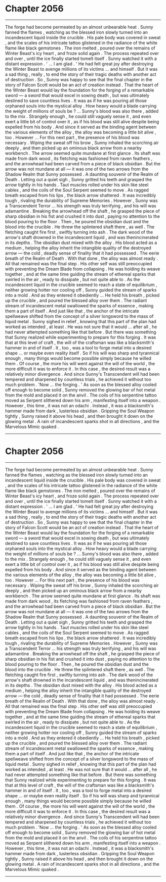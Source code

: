 
# Chapter 2056


---

The forge had become permeated by an almost unbearable heat . Sunny fanned the flames , watching as the blessed iron slowly turned into an incandescent liquid inside the crucible . His pale body was covered in sweat , and the scales of his intricate tattoo glistened in the radiance of the white flame like black gemstones .
The iron melted , poured over the remains of Winter Beast's icy heart , and froze solid again . The process repeated over and over , until the ice finally started tomelt itself .
Sunny watched it with a distant expression .
' ... I am glad . '
He had felt great joy after destroying the Winter Beast to avenge millions of its victims … and himself . But it was a sad thing , really , to end the story of their tragic deaths with another act of destruction .
So , Sunny was happy to see that the final chapter in the story of Falcon Scott would be an act of creation instead . That the heart of the Winter Beast would lay the foundation for the forging of a remarkable sword — a sword that would excel in sowing death , but was ultimately destined to save countless lives .
It was as if he was pouring all those orphaned souls into the mystical alloy .
How heavy would a blade carrying the weight of millions of souls be ?
… Sunny's blood was also there , added to the mix . Strangely enough , he could still vaguely sense it , and even exert a little bit of control over it , as if his blood was still alive despite being expelled from his body . And since it served as the binding agent between the various elements of the alloy , the alloy was becoming a little bit alive , too .
However …
For this next part , the presence of his blood was necessary .
Wiping the sweat off his brow , Sunny inhaled the scorching air deeply , and then picked up an ominous black arrow from a nearby workbench .
The arrow seemed quite mundane at first glance . Its shaft was made from dark wood , its fletching was fashioned from raven feathers , and the arrowhead had been carved from a piece of black obsidian . But the arrow was not mundane at all — it was one of the two arrows from the Shadow Realm that Sunny possessed .
A daunting souvenir of the Realm of Death .
Letting out a quiet sigh , Sunny gritted his teeth and grasped the arrow tightly in his hands . Taut muscles rolled under his skin like steel cables , and the coils of the Soul Serpent seemed to move . As ragged breath escaped from his lips , the black arrow shattered .
It was incredibly tough , rivaling the durability of Supreme Memories . However , Sunny was a Transcendent Terror … his strength was truly terrifying , and his will was adamantine .
Breaking the arrowhead off the shaft , he grasped the piece of sharp obsidian in his fist and crushed it into dust , paying no attention to the blood pouring to the floor .
Then , he poured the obsidian dust and the blood into the crucible . He threw the splintered shaft there , as well .
The fletching caught fire first , swiftly turning into ash . The dark wood of the arrow's shaft drowned in the incandescent liquid , and was thenincinerated in its depths . The obsidian dust mixed with the alloy .
His blood acted as a medium , helping the alloy inherit the intangible quality of the destroyed arrow — the cold , deadly sense of finality that it had possessed . The eerie breath of the Realm of Death .
With that done , the alloy was almost ready .
All that remained was the final step .
His other self was still preoccupied with preventing the Dream Blade from collapsing . He was holding its weave together , and at the same time guiding the stream of ethereal sparks that swirled in the air , ready to dissipate , but not quite able to .
As the incandescent liquid in the crucible seemed to reach a state of equilibrium , neither growing hotter nor cooling off , Sunny guided the stream of sparks into a mold .
And as they entered it obediently …
He held his breath , picked up the crucible , and poured the blessed alloy over them .
The radiant stream of incandescent metal swallowed the sparks of essence , making them a part of itself .
And just like that , the anchor of the intricate spellweave shifted from the concept of a silver longsword to the mass of liquid metal .
Sunny sighed in relief , knowing that this part of the plan had worked as intended , at least . He was not sure that it would … after all , he had never attempted something like that before .
But there was something that Sunny realized while experimenting to prepare for this forging . It was that at this level of craft , the will of the craftsman was like a blacksmith's hammer in and of itself .
It , too , was a tool to forge metal into a desired shape … or maybe even reality itself .
So if his will was sharp and tyrannical enough , many things would become possible simply because he willed them . Of course , the more his will went against the will of the world , the more difficult it was to enforce it .
In this case , the desired result was a relatively minor divergence . And since Sunny's Transcendent will had been tempered and sharpened by countless trials , he achieved it without too much problem .
'Now … the forging . '
As soon as the blessed alloy cooled off enough to become solid , Sunny removed the glowing bar of hot metal from the mold and placed it on the anvil .
The coils of his serpentine tattoo moved as Serpent slithered down his arm , manifesting itself into a weapon .
However , this time , it was not an odachi . Instead , it was a blacksmith's hammer made from dark , lusterless obsidian .
Gripping the Soul Weapon tightly , Sunny raised it above his head , and then brought it down on the glowing metal .
A rain of incandescent sparks shot in all directions , and the Marvelous Mimic quaked .

---


# Chapter 2056


---

The forge had become permeated by an almost unbearable heat . Sunny fanned the flames , watching as the blessed iron slowly turned into an incandescent liquid inside the crucible . His pale body was covered in sweat , and the scales of his intricate tattoo glistened in the radiance of the white flame like black gemstones .
The iron melted , poured over the remains of Winter Beast's icy heart , and froze solid again . The process repeated over and over , until the ice finally started tomelt itself .
Sunny watched it with a distant expression .
' ... I am glad . '
He had felt great joy after destroying the Winter Beast to avenge millions of its victims … and himself . But it was a sad thing , really , to end the story of their tragic deaths with another act of destruction .
So , Sunny was happy to see that the final chapter in the story of Falcon Scott would be an act of creation instead . That the heart of the Winter Beast would lay the foundation for the forging of a remarkable sword — a sword that would excel in sowing death , but was ultimately destined to save countless lives .
It was as if he was pouring all those orphaned souls into the mystical alloy .
How heavy would a blade carrying the weight of millions of souls be ?
… Sunny's blood was also there , added to the mix . Strangely enough , he could still vaguely sense it , and even exert a little bit of control over it , as if his blood was still alive despite being expelled from his body . And since it served as the binding agent between the various elements of the alloy , the alloy was becoming a little bit alive , too .
However …
For this next part , the presence of his blood was necessary .
Wiping the sweat off his brow , Sunny inhaled the scorching air deeply , and then picked up an ominous black arrow from a nearby workbench .
The arrow seemed quite mundane at first glance . Its shaft was made from dark wood , its fletching was fashioned from raven feathers , and the arrowhead had been carved from a piece of black obsidian . But the arrow was not mundane at all — it was one of the two arrows from the Shadow Realm that Sunny possessed .
A daunting souvenir of the Realm of Death .
Letting out a quiet sigh , Sunny gritted his teeth and grasped the arrow tightly in his hands . Taut muscles rolled under his skin like steel cables , and the coils of the Soul Serpent seemed to move . As ragged breath escaped from his lips , the black arrow shattered .
It was incredibly tough , rivaling the durability of Supreme Memories . However , Sunny was a Transcendent Terror … his strength was truly terrifying , and his will was adamantine .
Breaking the arrowhead off the shaft , he grasped the piece of sharp obsidian in his fist and crushed it into dust , paying no attention to the blood pouring to the floor .
Then , he poured the obsidian dust and the blood into the crucible . He threw the splintered shaft there , as well .
The fletching caught fire first , swiftly turning into ash . The dark wood of the arrow's shaft drowned in the incandescent liquid , and was thenincinerated in its depths . The obsidian dust mixed with the alloy .
His blood acted as a medium , helping the alloy inherit the intangible quality of the destroyed arrow — the cold , deadly sense of finality that it had possessed . The eerie breath of the Realm of Death .
With that done , the alloy was almost ready .
All that remained was the final step .
His other self was still preoccupied with preventing the Dream Blade from collapsing . He was holding its weave together , and at the same time guiding the stream of ethereal sparks that swirled in the air , ready to dissipate , but not quite able to .
As the incandescent liquid in the crucible seemed to reach a state of equilibrium , neither growing hotter nor cooling off , Sunny guided the stream of sparks into a mold .
And as they entered it obediently …
He held his breath , picked up the crucible , and poured the blessed alloy over them .
The radiant stream of incandescent metal swallowed the sparks of essence , making them a part of itself .
And just like that , the anchor of the intricate spellweave shifted from the concept of a silver longsword to the mass of liquid metal .
Sunny sighed in relief , knowing that this part of the plan had worked as intended , at least . He was not sure that it would … after all , he had never attempted something like that before .
But there was something that Sunny realized while experimenting to prepare for this forging . It was that at this level of craft , the will of the craftsman was like a blacksmith's hammer in and of itself .
It , too , was a tool to forge metal into a desired shape … or maybe even reality itself .
So if his will was sharp and tyrannical enough , many things would become possible simply because he willed them . Of course , the more his will went against the will of the world , the more difficult it was to enforce it .
In this case , the desired result was a relatively minor divergence . And since Sunny's Transcendent will had been tempered and sharpened by countless trials , he achieved it without too much problem .
'Now … the forging . '
As soon as the blessed alloy cooled off enough to become solid , Sunny removed the glowing bar of hot metal from the mold and placed it on the anvil .
The coils of his serpentine tattoo moved as Serpent slithered down his arm , manifesting itself into a weapon .
However , this time , it was not an odachi . Instead , it was a blacksmith's hammer made from dark , lusterless obsidian .
Gripping the Soul Weapon tightly , Sunny raised it above his head , and then brought it down on the glowing metal .
A rain of incandescent sparks shot in all directions , and the Marvelous Mimic quaked .

---

